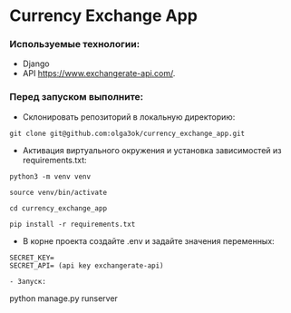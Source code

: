 # Currency Exchange App

### Используемые технологии:
- Django
- API https://www.exchangerate-api.com/.

### Перед запуском выполните:
- Склонировать репозиторий в локальную директорию:
```
git clone git@github.com:olga3ok/currency_exchange_app.git
```
- Активация виртуального окружения и установка зависимостей из requirements.txt:
```
python3 -m venv venv
```
```
source venv/bin/activate
```
```
cd currency_exchange_app
```
```
pip install -r requirements.txt
```
- В корне проекта создайте .env и задайте значения переменных:
```
SECRET_KEY=
SECRET_API= (api key exchangerate-api)

- Запуск:
```
python manage.py runserver
```
